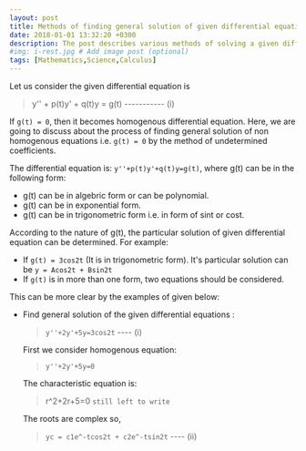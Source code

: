 ```yaml
---
layout: post
title: Methods of finding general solution of given differential equation
date: 2018-01-01 13:32:20 +0300
description: The post describes various methods of solving a given differential equations
#img: i-rest.jpg # Add image post (optional)
tags: [Mathematics,Science,Calculus]
---
```


Let us consider the given differential equation is
  > y'' + p(t)y' + q(t)y = g(t) ----------- (i)

If `g(t) = 0`, then it becomes homogenous differential equation. Here, we are going to discuss about the process of finding general solution of non homogenous equations i.e. `g(t) = 0` by the method of undetermined coefficients.

The differential equation is: `y''+p(t)y'+q(t)y=g(t)`, where g(t) can be in the following form:
- g(t) can be in algebric form or can be polynomial.
- g(t) can be in exponential form.
- g(t) can be in trigonometric form i.e. in form of sint or cost.

According to the nature of g(t), the particular solution of given differential equation can be determined.
For example:
- If `g(t) = 3cos2t` (It is in trigonometric form). It's particular solution can be `y = Acos2t + Bsin2t`
- If `g(t)` is in more than one form, two equations should be considered.

This can be more clear by the examples of given below:
- Find general solution of the given differential equations :
  > `y''+2y'+5y=3cos2t` ---- (i)

  First we consider homogenous equation:
  > `y''+2y'+5y=0`

  The characteristic equation is:
  > r^2+2r+5=0
  > `still left to write`

  The roots are complex so,
  > `yc = c1e^-tcos2t + c2e^-tsin2t` ---- (ii)
